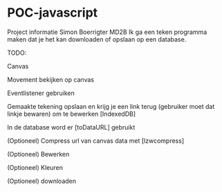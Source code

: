 # POC-javascript

Project informatie Simon Boerrigter MD2B
Ik ga een teken programma maken dat je het kan downloaden of opslaan op een database.

TODO:

Canvas

Movement bekijken op canvas

Eventlistener gebruiken

Gemaakte tekening opslaan en krijg je een link terug (gebruiker moet dat linkje bewaren) om te bewerken [IndexedDB]

In de database word er [toDataURL] gebruikt

(Optioneel) Compress url van canvas data met [lzwcompress]

(Optioneel) Bewerken

(Optioneel) Kleuren


(Optioneel) downloaden
